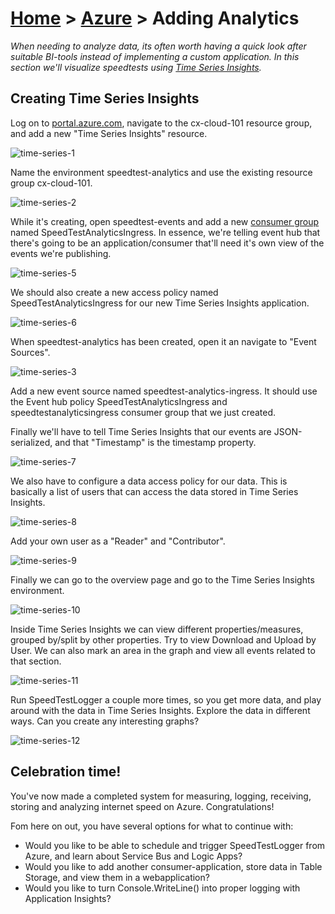 [Home](../) > [Azure](index) > Adding Analytics
=====================================================
_When needing to analyze data, its often worth having a quick look after suitable BI-tools instead of implementing a custom application. In this section we'll visualize speedtests using [Time Series Insights](https://docs.microsoft.com/en-us/azure/time-series-insights/time-series-insights-overview)._


Creating Time Series Insights
-----------------------------
Log on to [portal.azure.com](https://portal.azure.com), navigate to the cx-cloud-101 resource group, and add a new "Time Series Insights" resource.

![time-series-1](images/time-series-1.png)

Name the environment speedtest-analytics and use the existing resource group cx-cloud-101.

![time-series-2](images/time-series-2.png)

While it's creating, open speedtest-events and add a new [consumer group](https://docs.microsoft.com/en-us/azure/event-hubs/event-hubs-features#consumer-groups) named SpeedTestAnalyticsIngress. In essence, we're telling event hub that there's going to be an application/consumer that'll need it's own view of the events we're publishing.

![time-series-5](images/time-series-5.png)

We should also create a new access policy named SpeedTestAnalyticsIngress for our new Time Series Insights application.

![time-series-6](images/time-series-6.png)

When speedtest-analytics has been created, open it an navigate to "Event Sources".

![time-series-3](images/time-series-3.png)

Add a new event source named speedtest-analytics-ingress. It should use the Event hub policy SpeedTestAnalyticsIngress and speedtestanalyticsingress consumer group that we just created.

Finally we'll have to tell Time Series Insights that our events are JSON-serialized, and that "Timestamp" is the timestamp property.

![time-series-7](images/time-series-7.png)

We also have to configure a data access policy for our data. This is basically a list of users that can access the data stored in Time Series Insights.

![time-series-8](images/time-series-8.png)

Add your own user as a "Reader" and "Contributor".

![time-series-9](images/time-series-9.png)

Finally we can go to the overview page and go to the Time Series Insights environment.

![time-series-10](images/time-series-10.png)

Inside Time Series Insights we can view different properties/measures, grouped by/split by other properties. Try to view Download and Upload by User. We can also mark an area in the graph and view all events related to that section.

![time-series-11](images/time-series-11.png)

Run SpeedTestLogger a couple more times, so you get more data, and play around with the data in Time Series Insights. Explore the data in different ways. Can you create any interesting graphs?

![time-series-12](images/time-series-12.png)

Celebration time!
-----------------
You've now made a completed system for measuring, logging, receiving, storing and analyzing internet speed on Azure. Congratulations!

Fom here on out, you have several options for what to continue with:
* Would you like to be able to schedule and trigger SpeedTestLogger from Azure, and learn about Service Bus and Logic Apps?
* Would you like to add another consumer-application, store data in Table Storage, and view them in a webapplication?
* Would you like to turn Console.WriteLine() into proper logging with Application Insights?
